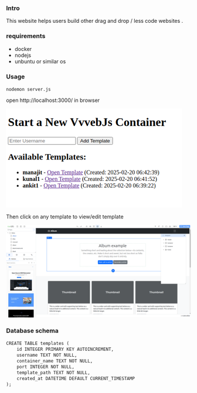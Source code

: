 ### Intro
This website helps users build other drag and drop / less code websites .


### requirements
- docker
- nodejs
- unbuntu or similar os

### Usage
```
nodemon server.js 
```
open http://localhost:3000/ in browser

![alt text](image.png)

Then click on any template to view/edit template

![alt text](image-1.png)

### Database schema 
```
CREATE TABLE templates (
    id INTEGER PRIMARY KEY AUTOINCREMENT,
    username TEXT NOT NULL,
    container_name TEXT NOT NULL,
    port INTEGER NOT NULL,
    template_path TEXT NOT NULL,
    created_at DATETIME DEFAULT CURRENT_TIMESTAMP
);
```